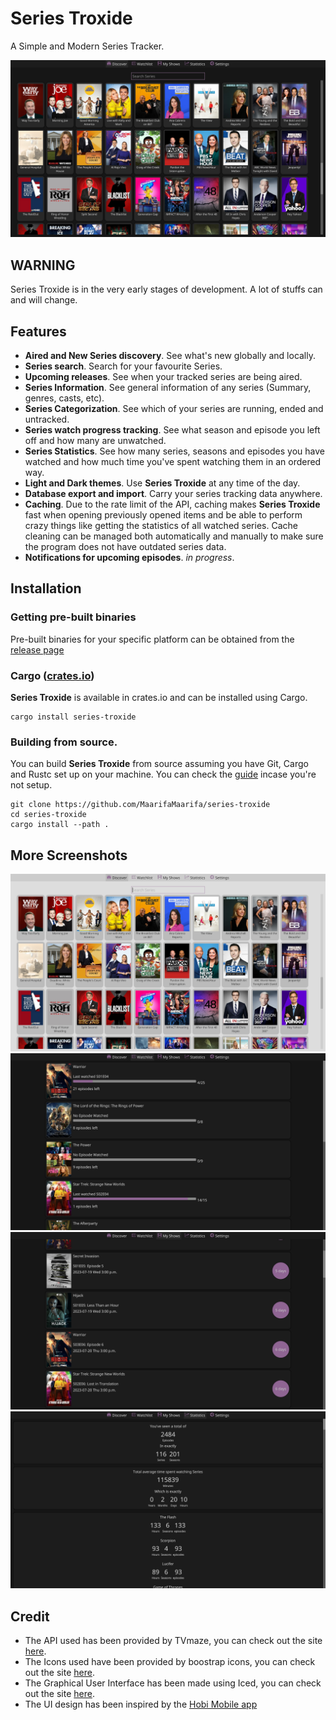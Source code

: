 # Series Troxide

A Simple and Modern Series Tracker.

![](screenshots/discover-page-dark.png)

## WARNING

Series Troxide is in the very early stages of development. A lot of stuffs can and will change.

## Features
- **Aired and New Series discovery**. See what's new globally and locally.
- **Series search**. Search for your favourite Series.
- **Upcoming releases**. See when your tracked series are being aired.
- **Series Information**. See general information of any series (Summary, genres, casts, etc).
- **Series Categorization**. See which of your series are running, ended and untracked.
- **Series watch progress tracking**. See what season and episode you left off and how many are unwatched.
- **Series Statistics**. See how many series, seasons and episodes you have watched and how much time you've spent watching them in an ordered way.
- **Light and Dark themes**. Use **Series Troxide** at any time of the day.
- **Database export and import**. Carry your series tracking data anywhere.
- **Caching**. Due to the rate limit of the API, caching makes **Series Troxide** fast when opening previously opened items and be able to perform crazy things like getting the statistics of all watched series. Cache cleaning can be managed both automatically and manually to make sure the program does not have outdated series data.
- **Notifications for upcoming episodes**. _in progress_.

## Installation

### Getting pre-built binaries
Pre-built binaries for your specific platform can be obtained from the [release page](https://github.com/MaarifaMaarifa/series-troxide/releases)

### Cargo ([crates.io](https://crates.io/crates/series-troxide))
**Series Troxide** is available in crates.io and can be installed using Cargo.
```shell
cargo install series-troxide
```
### Building from source.
You can build **Series Troxide** from source assuming you have Git, Cargo and Rustc set up on your machine. You can check the [guide](https://rustup.rs/) incase you're not setup.
```shell
git clone https://github.com/MaarifaMaarifa/series-troxide
cd series-troxide
cargo install --path .
```
## More Screenshots
![Light Variant Discover page](screenshots/discover-page-light.png)
![Watchlist page](screenshots/watchlist-page.png)
![My Shows page](screenshots/my-shows-page.png)
![Statistics](screenshots/statistics-page.png)

## Credit
- The API used has been provided by TVmaze, you can check out the site [here](https://www.tvmaze.com/).
- The Icons used have been provided by boostrap icons, you can check out the site [here](https://icons.getbootstrap.com/).
- The Graphical User Interface has been made using Iced, you can check out the site [here](https://iced.rs/).
- The UI design has been inspired by the [Hobi Mobile app](https://hobiapp.com/)
